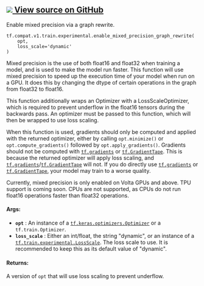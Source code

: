 [ ![](https://tensorflow.google.cn/images/GitHub-Mark-32px.png) View source on
GitHub
](https://github.com/tensorflow/tensorflow/blob/r2.0/tensorflow/python/training/experimental/mixed_precision.py#L122-L162)  
---  
  
Enable mixed precision via a graph rewrite.

    
    
    tf.compat.v1.train.experimental.enable_mixed_precision_graph_rewrite(
        opt,
        loss_scale='dynamic'
    )
    

Mixed precision is the use of both float16 and float32 when training a model,
and is used to make the model run faster. This function will use mixed
precision to speed up the execution time of your model when run on a GPU. It
does this by changing the dtype of certain operations in the graph from
float32 to float16.

This function additionally wraps an Optimizer with a LossScaleOptimizer, which
is required to prevent underflow in the float16 tensors during the backwards
pass. An optimizer must be passed to this function, which will then be wrapped
to use loss scaling.

When this function is used, gradients should only be computed and applied with
the returned optimizer, either by calling `opt.minimize()` or
`opt.compute_gradients()` followed by `opt.apply_gradients()`. Gradients
should not be computed with
[`tf.gradients`](https://tensorflow.google.cn/api_docs/python/tf/gradients) or
[`tf.GradientTape`](https://tensorflow.google.cn/api_docs/python/tf/GradientTape).
This is because the returned optimizer will apply loss scaling, and
[`tf.gradients`](https://tensorflow.google.cn/api_docs/python/tf/gradients)/[`tf.GradientTape`](https://tensorflow.google.cn/api_docs/python/tf/GradientTape)
will not. If you do directly use
[`tf.gradients`](https://tensorflow.google.cn/api_docs/python/tf/gradients) or
[`tf.GradientTape`](https://tensorflow.google.cn/api_docs/python/tf/GradientTape),
your model may train to a worse quality.

Currently, mixed precision is only enabled on Volta GPUs and above. TPU
support is coming soon. CPUs are not supported, as CPUs do not run float16
operations faster than float32 operations.

#### Args:

  * **`opt`** : An instance of a [`tf.keras.optimizers.Optimizer`](https://tensorflow.google.cn/api_docs/python/tf/keras/optimizers/Optimizer) or a `tf.train.Optimizer`.
  * **`loss_scale`** : Either an int/float, the string "dynamic", or an instance of a [`tf.train.experimental.LossScale`](https://tensorflow.google.cn/api_docs/python/tf/train/experimental/LossScale). The loss scale to use. It is recommended to keep this as its default value of "dynamic".

#### Returns:

A version of `opt` that will use loss scaling to prevent underflow.

